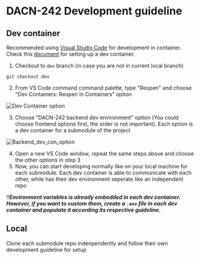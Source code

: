 # DACN-242 Development guideline

## Dev container
Recommended using [Visual Studio Code](https://code.visualstudio.com/) for development in container. Check this [document](https://code.visualstudio.com/docs/devcontainers/containers) for setting up a dev container.

1. Checkout to `dev` branch (in case you are not in current local branch)
```
git checkout dev
```
2. From VS Code command command palette, type "Reopen" and choose "Dev Containers: Reopen in Containers" option

  ![Dev Container option](https://github.com/law-assist/DACN-242/wiki/blob/master/image/reopen-in-container-option.png)

3. Choose "DACN-242 backend dev environment" option (You could choose frontend options first, the order is not important). Each option is a dev container for a submodule of the project

  ![Backend_dev_con_option](/documentation/backend_dev_con_option)

4. Open a new VS Code window, repeat the same steps above and choose the other options in step 3
5. Now, you can start developing normally like on your local machine for each submodule. Each dev container is able to communicate with each other, while has their dev environment seperate like an independent repo

‼️***Environment variables is already embedded in each dev container. However, if you want to custom them, create a `.env` file in each dev container and populate it according its respective guideline.***

## Local
Clone each submodule repo indenpendently and follow their own development guideline for setup
